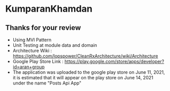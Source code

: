 # KumparanKhamdan
## Thanks for your review
- Using MVI Pattern
- Unit Testing at module data and domain
- Architecture Wiki : https://github.com/lopspower/CleanRxArchitecture/wiki/Architecture
- Google Play Store Link : https://play.google.com/store/apps/developer?id=aran+group
- The application was uploaded to the google play store on June 11, 2021, it is estimated that it will appear on the play store on June 14, 2021 under the name "Posts Api App"

